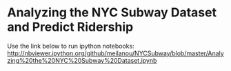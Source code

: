 # Analyzing the NYC Subway Dataset and Predict Ridership</h1>

Use the link below to run ipython notebooks:
<a href="http://nbviewer.ipython.org/github/meilanou/NYCSubway/blob/master/Analyzing%20the%20NYC%20Subway%20Dataset.ipynb" target="_blank">http://nbviewer.ipython.org/github/meilanou/NYCSubway/blob/master/Analyzing%20the%20NYC%20Subway%20Dataset.ipynb</a>

